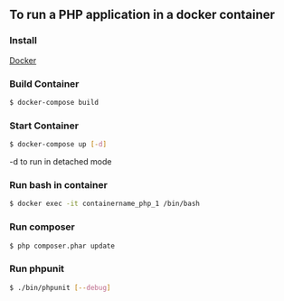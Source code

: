 To run a PHP application in a docker container
---
### Install
[Docker](https://www.docker.com/products/docker)

### Build Container
```bash
$ docker-compose build
```
### Start Container
```bash
$ docker-compose up [-d]
```
-d to run in detached mode

### Run bash in container
```bash
$ docker exec -it containername_php_1 /bin/bash
```
### Run composer
```bash
$ php composer.phar update
```
### Run phpunit
```bash
$ ./bin/phpunit [--debug]
```
